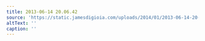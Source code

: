 ```yaml
---
title: 2013-06-14 20.06.42
source: 'https://static.jamesdigioia.com/uploads/2014/01/2013-06-14-20-06-42-scaled.jpg'
altText: ''
caption: ''
---
```


